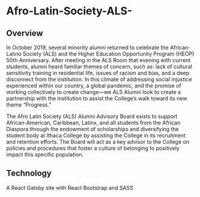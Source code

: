 # Afro-Latin-Society-ALS-


## Overview
In October 2019, several minority alumni returned to celebrate the African-Latino  Society (ALS) and the Higher Education Opportunity Program (HEOP) 50th  Anniversary. After meeting in the ALS Room that evening with current students, alumni heard familiar themes of concern, such as: lack of cultural sensitivity training in  residential life, issues of racism and bias, and a deep disconnect from the institution.  In this climate of addressing social injustice experienced within our country, a global  pandemic, and the promise of working collectively to create change—we ALS Alumni look to create a partnership with the institution to assist the College’s walk toward its  new theme “Progress.” 

The Afro Latin Society (ALS) Alumni Advisory Board exists to support African-American,  Caribbean, Latinx, and all students from the African Diaspora through the endowment of  scholarships and diversifying the student body at Ithaca College by assisting the  College in its recruitment and retention efforts. The Board will act as a key advisor to the  College on policies and procedures that foster a culture of belonging to positively impact  this specific population. 



## Technology
A React Gatsby site with React Bootstrap and SASS
